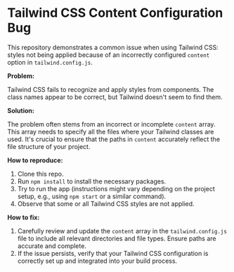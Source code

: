 # Tailwind CSS Content Configuration Bug

This repository demonstrates a common issue when using Tailwind CSS: styles not being applied because of an incorrectly configured `content` option in `tailwind.config.js`.

**Problem:**

Tailwind CSS fails to recognize and apply styles from components.  The class names appear to be correct, but Tailwind doesn't seem to find them.

**Solution:**

The problem often stems from an incorrect or incomplete `content` array. This array needs to specify all the files where your Tailwind classes are used.  It's crucial to ensure that the paths in `content` accurately reflect the file structure of your project.

**How to reproduce:**

1. Clone this repo.
2. Run `npm install` to install the necessary packages.
3. Try to run the app (instructions might vary depending on the project setup, e.g., using `npm start` or a similar command).
4. Observe that some or all Tailwind CSS styles are not applied.

**How to fix:**

1. Carefully review and update the `content` array in the `tailwind.config.js` file to include all relevant directories and file types.  Ensure paths are accurate and complete.
2. If the issue persists, verify that your Tailwind CSS configuration is correctly set up and integrated into your build process.